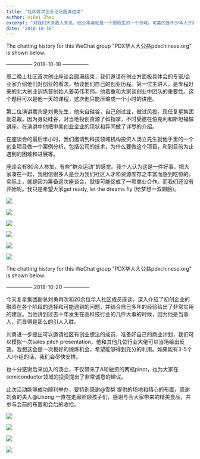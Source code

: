 ```yaml
---
title: "社区首次创业论坛圆满结束"
author: XiBei Zhao
excerpt: "对我们大多数人来说，创业本身就是一个很陌生的一个领域。可喜的是不少华人开始摸索创业，有辛酸，有喜悦。这次座谈会目的在于为华人社区改进创业环境，活跃创业气氛，做铺路工作。创业是每个人的事情，社区能做的是提供一个信息和人才资源分享平台，为想创业的社区成员提供条件。"
date: "2018-10-16"
---
```


The chatting history for this WeChat group "PDX华人大公益pdxchinese.org" is shown below.

—————  2018-10-18  —————

周二晚上社区首次创业座谈会圆满结束，我们邀请在创业方面极具体会的专家/企业家介绍他们对创业的看法，畅谈他们自己的创业历程。第一位主讲人，是专程赶来的北大创业训练营创始人姜英伟老师。他着重和大家谈创业中团队的重要性。这个题目可以是他一天的课程，这次他只能压缩成一个小时的讲座。

第二位演讲嘉宾是刘勇先生，他来自硅谷，自己创过业，做过风投，现任复星集团副总裁。因为身处硅谷，对当地投创资源了如指掌，不时受邀在伯克利和斯坦福做讲座。在演讲中他把中美创业企业的现状和异同做了详尽的介绍。

在座谈会的最后半小时，我们邀请到科技领域机构投资人汤立先生就他手里的一个创业项目做一个案例分析，包括公司的技术，为什么要做这个项目，和到目前为止遇到的困难和进展等。

座谈会有80余人参加，有些“群众运动”的感觉。我个人认为这是一件好事，把大家凑在一起，我相信很多人是会为我们社区人才和资源库存之丰富而感到吃惊的。实际上，就是因为筹备这次座谈会，就很可能促成了一项商业合作。而我们还没有开始呢。我只是希望大家get ready, let the dreams fly (给梦想一双翅膀)。

![](https://res.cloudinary.com/dhngj18do/image/upload/f_auto,q_auto/v1/images/71a03b2136bb9032bf71fdbfe449a51a)

![](https://res.cloudinary.com/dhngj18do/image/upload/f_auto,q_auto/v1/images/dac3d9c254ab125b18db761495c4ba44)

![](https://res.cloudinary.com/dhngj18do/image/upload/f_auto,q_auto/v1/images/2bb6527a46a6e7dc16cdd8f80cb44256)

![](https://res.cloudinary.com/dhngj18do/image/upload/f_auto,q_auto/v1/images/8f9964535fa7bc45f78aa3e52c60b431)

![](https://res.cloudinary.com/dhngj18do/image/upload/f_auto,q_auto/v1/images/a7e33a5f02a02f3835c26e9e437c8802)

![](https://res.cloudinary.com/dhngj18do/image/upload/f_auto,q_auto/v1/images/dcf96d90f110b5df7b9568bcdd5bbc9e)

The chatting history for this WeChat group "PDX华人大公益pdxchinese.org" is shown below.

—————  2018-10-20  —————

今天复星集团副总刘勇再次和20余位华人社区成员座谈，深入介绍了初创企业的融资在各个阶段的选择和可能遇到的问题，并结合自己多年的经验给出了非常实用的建议。当他讲到过去十年发生在高科技行业的几件大事的时候，因为他是当事人，而显得是那么的引人入胜。

刘勇进一步提出可以邀请社区有创业想法的成员，准备好自己的商业计划，我们可以模拟一次sales pitch presentation，他和其他几位行业大佬可以当场给出反馈。我想这会是一次极好的锻炼机会，希望能够得到充分的利用。如果能有3-5个人/小组的话，我们会尽快安排。

也十分感谢后来加入的汤立，不仅带来了A轮融资的两瓶pinot，也为大家在semiconductor领域的投资提出了非常诚恳的建议。

此次活动能够成功顺利举办，要特别感谢@雪梨 提供的场地和精心的布置，感谢刘勇的夫人@Lihong 一直在走廊照顾孩子们，感谢与会大家带来的精美食品，并参与会前的布置和会后的收拾。

![](https://res.cloudinary.com/dhngj18do/image/upload/f_auto,q_auto/v1/images/44d795254556036135e80704113ba524)

![](https://res.cloudinary.com/dhngj18do/image/upload/f_auto,q_auto/v1/images/aa87c55ec8b5873ef2b6ff13f3fadffb)

![](https://res.cloudinary.com/dhngj18do/image/upload/f_auto,q_auto/v1/images/0268367be7b3cab0a68ccd0512e0aeaf)

![](https://res.cloudinary.com/dhngj18do/image/upload/f_auto,q_auto/v1/images/81505debc27c9862320e271875a23df4)

